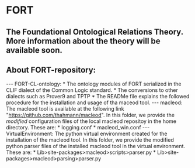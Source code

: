 # FORT
The Foundational Ontological Relations Theory.
More information about the theory will be available soon.
------------------------------------------------

## About FORT-repository:

--- FORT-CL-ontology: 
    * The ontology modules of FORT serialized in the CLIF dialect of the Common Logic standard. 
    * The conversions to other dialects such as Prover9 and TPTP
    * The READMe file explains the followed procedure for the installation and usage of tha maceod tool.
--- macleod: 
    The macleod tool is available at the following link "https://github.com/thahmann/macleod". 
    In this folder, we provide the *modified* configuration files of the local macleod repositoy in the home directory. These are:
    * logging.conf
    * macleod_win.conf
--- VirtualEnvironment: 
    The python virtual environment created for the installation of the macleod tool. 
    In this folder, we provide the modified python parser files of the installed macleod tool in the virtual environment. These are:
    * Lib>site-packages>macleod>scripts>parser.py
    * Lib>site-packages>macleod>parsing>parser.py
